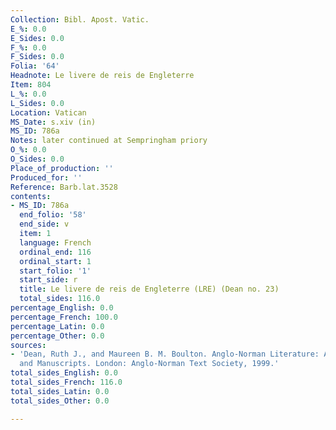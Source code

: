 ```yaml
---
Collection: Bibl. Apost. Vatic.
E_%: 0.0
E_Sides: 0.0
F_%: 0.0
F_Sides: 0.0
Folia: '64'
Headnote: Le livere de reis de Engleterre
Item: 804
L_%: 0.0
L_Sides: 0.0
Location: Vatican
MS_Date: s.xiv (in)
MS_ID: 786a
Notes: later continued at Sempringham priory
O_%: 0.0
O_Sides: 0.0
Place_of_production: ''
Produced_for: ''
Reference: Barb.lat.3528
contents:
- MS_ID: 786a
  end_folio: '58'
  end_side: v
  item: 1
  language: French
  ordinal_end: 116
  ordinal_start: 1
  start_folio: '1'
  start_side: r
  title: Le livere de reis de Engleterre (LRE) (Dean no. 23)
  total_sides: 116.0
percentage_English: 0.0
percentage_French: 100.0
percentage_Latin: 0.0
percentage_Other: 0.0
sources:
- 'Dean, Ruth J., and Maureen B. M. Boulton. Anglo-Norman Literature: A Guide to Texts
  and Manuscripts. London: Anglo-Norman Text Society, 1999.'
total_sides_English: 0.0
total_sides_French: 116.0
total_sides_Latin: 0.0
total_sides_Other: 0.0

---
```

